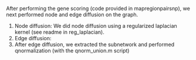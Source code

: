After performing the gene scoring (code provided in mapregionpairsnp), we next performed node and edge diffusion on the graph. 

1. Node diffusion: We did node diffusion using a regularized laplacian kernel (see readme in reg_laplacian).
2. Edge diffusion: 
3. After edge diffusion, we extracted the subnetwork and performed qnormalization (with the qnorm_union.m script)
